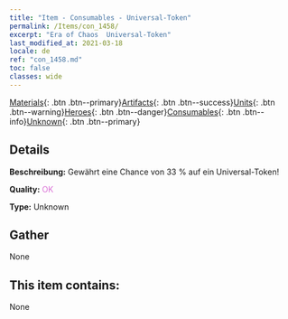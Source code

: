 ```yaml
---
title: "Item - Consumables - Universal-Token"
permalink: /Items/con_1458/
excerpt: "Era of Chaos  Universal-Token"
last_modified_at: 2021-03-18
locale: de
ref: "con_1458.md"
toc: false
classes: wide
---
```

 [Materials](/de/Items/){: .btn .btn--primary}[Artifacts](/de/Items/Artifacts/){: .btn .btn--success}[Units](/de/Items/Units/){: .btn .btn--warning}[Heroes](/de/Items/Heroes/){: .btn .btn--danger}[Consumables](/de/Items/Consumables/){: .btn .btn--info}[Unknown](/de/Items/Unknown/){: .btn .btn--primary}

## Details
 **Beschreibung:** Gewährt eine Chance von 33 % auf ein Universal-Token!

 **Quality:** <span style="color: #DA70D6">OK</span>

 **Type:** Unknown

## Gather

  None

## This item contains:

  None

